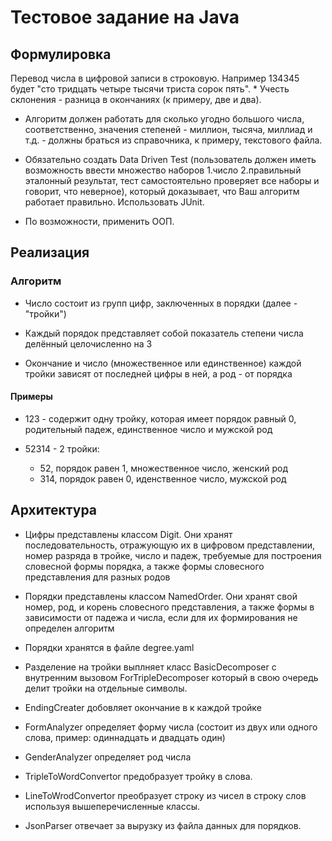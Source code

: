 # Тестовое задание на Java

## Формулировка

Перевод числа в цифровой записи в строковую. Например 134345 будет "сто тридцать четыре тысячи триста сорок пять". * Учесть склонения - разница в окончаниях (к примеру, две и два).


* Алгоритм должен работать для сколько угодно большого числа, соответственно, значения степеней - миллион, тысяча, миллиад и т.д. - должны браться из справочника, к примеру, текстового файла.

* Обязательно создать Data Driven Test (пользователь должен иметь возможность ввести множество наборов 1.число 2.правильный эталонный результат, тест самостоятельно проверяет все наборы и говорит, что неверное), который доказывает, что Ваш алгоритм работает правильно. Использовать JUnit.

* По возможности, применить ООП.

## Реализация

### Алгоритм

* Число состоит из групп цифр, заключенных в порядки (далее - "тройки")
    
* Каждый порядок представляет собой показатель степени числа делённый целочисленно на 3

* Окончание и число (множественное или единственное) каждой тройки зависят от последней цифры в ней, а род - от порядка
 
#### Примеры

* 123 - содержит одну тройку, которая имеет порядок равный 0, родительный падеж, единственное число и мужской род

* 52314 - 2 тройки:
    * 52, порядок равен 1, множественное число, женский род
    * 314, порядок равен 0, иденственное число, мужской род

## Архитектура

* Цифры представлены классом Digit. Они хранят последовательность, отражующую их в цифровом представлении, номер разряда в тройке, число и падеж, требуемые для построения словесной формы порядка, а также формы словесного представления для разных родов

* Порядки представлены классом NamedOrder. Они хранят свой номер, род, и корень словесного представления,  а также формы в зависимости от падежа и числа, если для их формирования не определен алгоритм

* Порядки хранятся в файле degree.yaml

* Разделение на тройки выплняет класс BasicDecomposer с внутренним вызовом ForTripleDecomposer который в свою очередь делит тройки на отдельные символы.

* EndingCreater добовляет окончание в к каждой тройке

* FormAnalyzer определяет форму числа (состоит из двух или одного слова, пример: одиннадцать и двадцать один)

* GenderAnalyzer определяет род числа

* TripleToWordConvertor предобразует тройку в слова.

* LineToWrodConvertor преобразует строку из чисел в строку слов используя вышеперечисленные классы.

* JsonParser отвечает за вырузку из файла данных для порядков.
